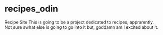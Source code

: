 # recipes_odin
Recipe Site
This is going to be a project dedicated to recipes, apprarently. Not sure swhat else is going to go into it but, goddamn am I excited about it. 

